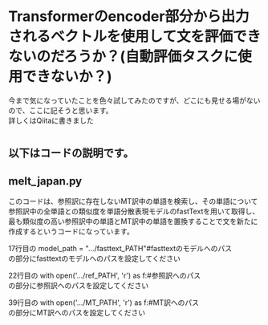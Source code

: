 
# Transformerのencoder部分から出力されるベクトルを使用して文を評価できないのだろうか？(自動評価タスクに使用できないか？)


  今まで気になっていたことを色々試してみたのですが、どこにも見せる場がないので、ここに記そうと思います。  
詳しくはQiitaに書きました
#
# 


## 以下はコードの説明です。

## melt_japan.py

このコードは、参照訳に存在しないMT訳中の単語を検索し、その単語について参照訳中の全単語との類似度を単語分散表現モデルのfastTextを用いて取得し、最も類似度の高い参照訳中の単語とMT訳中の単語を置換することで文を新たに作成するというコードになっています。  


17行目の model_path = ".../fasttext_PATH"#fasttextのモデルへのパス  
の部分にfasttextのモデルへのパスを設定してください

22行目の with open('.../ref_PATH', 'r') as f:#参照訳へのパス  
の部分に参照訳へのパスを設定してください

39行目の with open('.../MT_PATH', 'r') as f:#MT訳へのパス  
の部分にMT訳へのパスを設定してください







